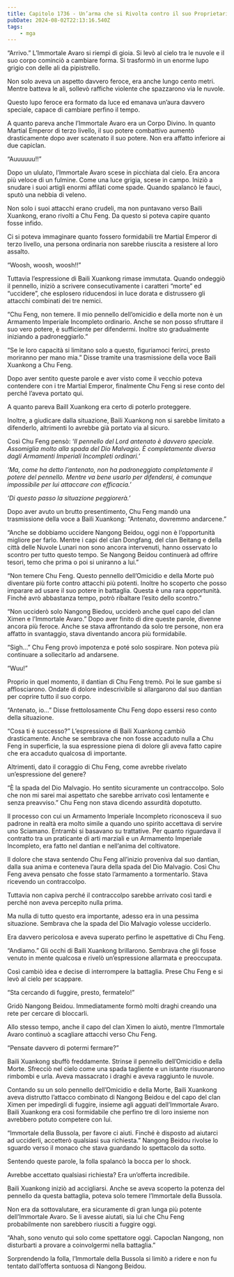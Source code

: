 ```yaml
---
title: Capitolo 1736 - Un’arma che si Rivolta contro il suo Proprietario
pubDate: 2024-08-02T22:13:16.540Z
tags:
    - mga
---
```



“Arrivo.” L’Immortale Avaro si riempì di gioia. Si levò al cielo tra le nuvole e il suo corpo cominciò a cambiare forma. Si trasformò in un enorme lupo grigio con delle ali da pipistrello.


Non solo aveva un aspetto davvero feroce, era anche lungo cento metri. Mentre batteva le ali, sollevò raffiche violente che spazzarono via le nuvole.


Questo lupo feroce era formato da luce ed emanava un’aura davvero speciale, capace di cambiare perfino il tempo.


A quanto pareva anche l’Immortale Avaro era un Corpo Divino. In quanto Martial Emperor di terzo livello, il suo potere combattivo aumentò drasticamente dopo aver scatenato il suo potere. Non era affatto inferiore ai due capiclan.

“Auuuuuu!!”


Dopo un ululato, l’Immortale Avaro scese in picchiata dal cielo. Era ancora più veloce di un fulmine. Come una luce grigia, scese in campo. Iniziò a snudare i suoi artigli enormi affilati come spade. Quando spalancò le fauci, sputò una nebbia di veleno.


Non solo i suoi attacchi erano crudeli, ma non puntavano verso Baili Xuankong, erano rivolti a Chu Feng. Da questo si poteva capire quanto fosse infido.


Ci si poteva immaginare quanto fossero formidabili tre Martial Emperor di terzo livello, una persona ordinaria non sarebbe riuscita a resistere al loro assalto.


“Woosh, woosh, woosh!!”


Tuttavia l’espressione di Baili Xuankong rimase immutata. Quando ondeggiò il pennello, iniziò a scrivere consecutivamente i caratteri “morte” ed “uccidere”, che esplosero riducendosi in luce dorata e distrussero gli attacchi combinati dei tre nemici.


“Chu Feng, non temere. Il mio pennello dell’omicidio e della morte non è un Armamento Imperiale Incompleto ordinario. Anche se non posso sfruttare il suo vero potere, è sufficiente per difendermi. Inoltre sto gradualmente iniziando a padroneggiarlo.”


“Se le loro capacità si limitano solo a questo, figuriamoci ferirci, presto moriranno per mano mia.” Disse tramite una trasmissione della voce Baili Xuankong a Chu Feng.


Dopo aver sentito queste parole e aver visto come il vecchio poteva contendere con i tre Martial Emperor, finalmente Chu Feng si rese conto del perché l’aveva portato qui.


A quanto pareva BailI Xuankong era certo di poterlo proteggere.


Inoltre, a giudicare dalla situazione, Baili Xuankong non si sarebbe limitato a difenderlo, altrimenti lo avrebbe già portato via al sicuro.


Così Chu Feng pensò: ‘<em>Il pennello del Lord antenato è davvero speciale. Assomiglia molto alla spada del Dio Malvagio. È completamente diversa dagli Armamenti Imperiali Incompleti ordinari.’


‘Ma, come ha detto l’antenato, non ha padroneggiato completamente il potere del pennello. Mentre va bene usarlo per difendersi, è comunque impossibile per lui attaccare con efficacia.’


‘Di questo passo la situazione peggiorerà.’</em>


Dopo aver avuto un brutto presentimento, Chu Feng mandò una trasmissione della voce a Baili Xuankong: “Antenato, dovremmo andarcene.”


“Anche se dobbiamo uccidere Nangong Beidou, oggi non è l’opportunità migliore per farlo. Mentre i capi del clan Dongfang, del clan Beitang e della città delle Nuvole Lunari non sono ancora intervenuti, hanno osservato lo scontro per tutto questo tempo. Se Nangong Beidou continuerà ad offrire tesori, temo che prima o poi si uniranno a lui.”


“Non temere Chu Feng. Questo pennello dell’Omicidio e della Morte può diventare più forte contro attacchi più potenti. Inoltre ho scoperto che posso imparare ad usare il suo potere in battaglia. Questa è una rara opportunità. Finché avrò abbastanza tempo, potrò ribaltare l’esito dello scontro.”


“Non ucciderò solo Nangong Biedou, ucciderò anche quel capo del clan Ximen e l’Immortale Avaro.” Dopo aver finito di dire queste parole, divenne ancora più feroce. Anche se stava affrontando da solo tre persone, non era affatto in svantaggio, stava diventando ancora più formidabile.

“Sigh…” Chu Feng provò impotenza e poté solo sospirare. Non poteva più continuare a sollecitarlo ad andarsene.


“Wuu!”


Proprio in quel momento, il dantian di Chu Feng tremò. Poi le sue gambe si afflosciarono. Ondate di dolore indescrivibile si allargarono dal suo dantian per coprire tutto il suo corpo.


“Antenato, io…” Disse frettolosamente Chu Feng dopo essersi reso conto della situazione.

“Cosa ti è successo?” L’espressione di Baili Xuankong cambiò drasticamente. Anche se sembrava che non fosse accaduto nulla a Chu Feng in superficie, la sua espressione piena di dolore gli aveva fatto capire che era accaduto qualcosa di importante.


Altrimenti, dato il coraggio di Chu Feng, come avrebbe rivelato un’espressione del genere?


“È la spada del Dio Malvagio. Ho sentito sicuramente un contraccolpo. Solo che non mi sarei mai aspettato che sarebbe arrivato così lentamente e senza preavviso.” Chu Feng non stava dicendo assurdità dopotutto.


Il processo con cui un Armamento Imperiale Incompleto riconosceva il suo padrone in realtà era molto simile a quando uno spirito accettava di servire uno Sciamano. Entrambi si basavano su trattative. Per quanto riguardava il contratto tra un praticante di arti marziali e un Armamento Imperiale Incompleto, era fatto nel dantian e nell’anima del coltivatore.


Il dolore che stava sentendo Chu Feng all’inizio proveniva dal suo dantian, dalla sua anima e conteneva l’aura della spada del Dio Malvagio. Così Chu Feng aveva pensato che fosse stato l’armamento a tormentarlo. Stava ricevendo un contraccolpo.


Tuttavia non capiva perché il contraccolpo sarebbe arrivato così tardi e perché non aveva percepito nulla prima.


Ma nulla di tutto questo era importante, adesso era in una pessima situazione. Sembrava che la spada del Dio Malvagio volesse ucciderlo.


Era davvero pericolosa e aveva superato perfino le aspettative di Chu Feng.

“Andiamo.” Gli occhi di Baili Xuankong brillarono. Sembrava che gli fosse venuto in mente qualcosa e rivelò un’espressione allarmata e preoccupata.


Così cambiò idea e decise di interrompere la battaglia. Prese Chu Feng e si levò al cielo per scappare.

“Sta cercando di fuggire, presto, fermatelo!”


Gridò Nangong Beidou. Immediatamente formò molti draghi creando una rete per cercare di bloccarli.


Allo stesso tempo, anche il capo del clan Ximen lo aiutò, mentre l’Immortale Avaro continuò a scagliare attacchi verso Chu Feng.

“Pensate davvero di potermi fermare?”


Baili Xuankong sbuffò freddamente. Strinse il pennello dell’Omicidio e della Morte. Sfrecciò nel cielo come una spada tagliente e un istante risuonarono rimbombi e urla. Aveva massacrato i draghi e aveva raggiunto le nuvole.


Contando su un solo pennello dell’Omicidio e della Morte, Baili Xuankong aveva distrutto l’attacco combinato di Nangong Beidou e del capo del clan Ximen per impedirgli di fuggire, insieme agli agguati dell’Immortale Avaro. Baili Xuankong era così formidabile che perfino tre di loro insieme non avrebbero potuto competere con lui.


“Immortale della Bussola, per favore ci aiuti. Finché è disposto ad aiutarci ad ucciderli, accetterò qualsiasi sua richiesta.” Nangong Beidou rivolse lo sguardo verso il monaco che stava guardando lo spettacolo da sotto.


Sentendo queste parole, la folla spalancò la bocca per lo shock.


Avrebbe accettato qualsiasi richiesta? Era un’offerta incredibile.


Baili Xuankong iniziò ad accigliarsi. Anche se aveva scoperto la potenza del pennello da questa battaglia, poteva solo temere l’Immortale della Bussola.


Non era da sottovalutare, era sicuramente di gran lunga più potente dell’Immortale Avaro. Se li avesse aiutati, sia lui che Chu Feng probabilmente non sarebbero riusciti a fuggire oggi.


“Ahah, sono venuto qui solo come spettatore oggi. Capoclan Nangong, non disturbarti a provare a coinvolgermi nella battaglia.”


Sorprendendo la folla, l’Immortale della Bussola si limitò a ridere e non fu tentato dall’offerta sontuosa di Nangong Beidou.



